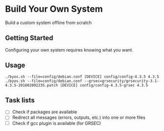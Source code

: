 # Build Your Own System 

Build a custom system offline from scratch

## Getting Started

Configuring your own system requires knowing what you want.

## Usage

```
./byos.sh --file=config/debian.conf [DEVICE] config/config-4.3.5 4.3.5
./byos.sh --file=config/debian.conf --grsec=grsecurity/grsecurity-3.1-4.3.5-201602092235.patch [DEVICE] config/config-4.3.5-grsec 4.3.5
```

## Task lists

- [ ] Check if packages are available
- [ ] Redirect all messages (errors, outputs, etc.) into one or more files
- [ ] Check if gcc plugin is available (for GRSEC)
